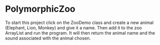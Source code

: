 # PolymorphicZoo
To start this project click on the ZooDemo class and create a new animal (Elephant, Lion, Monkey)
and give it a name. Then add it to the zoo ArrayList and run the program. It will then return the
animal name and the sound associated with the animal chosen. 
